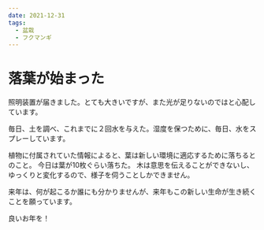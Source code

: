 ```yaml
---
date: 2021-12-31
tags:
  - 盆栽
  - フクマンギ
---
```

# 落葉が始まった

照明装置が届きました。とても大きいですが、また光が足りないのではと心配しています。

<imgur title="SANSI 36W full spectrum LED bulb" alt="SANSI 36W full spectrum LED bulb" src="https://i.imgur.com/PPoRtjQ.png" />

毎日、土を調べ、これまでに２回水を与えた。湿度を保つために、毎日、水をスプレーしています。

<imgur src="https://i.imgur.com/yklINzx.jpeg" title="電気のしたにある木" alt="電気のしたにある木">

植物に付属されていた情報によると、葉は新しい環境に適応するために落ちるとのこと。 今日は葉が10枚ぐらい落ちた。 木は意思を伝えることができないし、ゆっくりと変化するので、様子を伺うことしかできません。

<imgur src="https://i.imgur.com/Zyl2ATj.jpeg" title="葉の落ちるが始まった" alt="葉の落ちるが始まった">

来年は、何が起こるか誰にも分かりませんが、来年もこの新しい生命が生き続くことを願っています。

良いお年を！